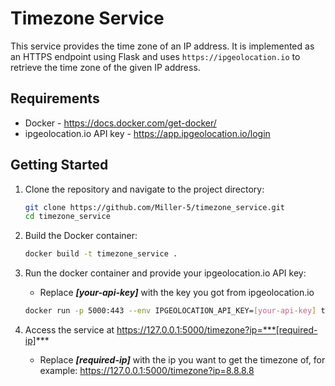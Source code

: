 # Timezone Service

This service provides the time zone of an IP address. It is implemented as an HTTPS endpoint using Flask and uses `https://ipgeolocation.io` to retrieve the time zone of the given IP address.

## Requirements
* Docker - https://docs.docker.com/get-docker/
* ipgeolocation.io API key - https://app.ipgeolocation.io/login

## Getting Started

1. Clone the repository and navigate to the project directory:
    ```bash
    git clone https://github.com/Miller-5/timezone_service.git
    cd timezone_service
    ```

2. Build the Docker container:
    ```bash
    docker build -t timezone_service .
    ```
3. Run the docker container and provide your ipgeolocation.io API key:
    * Replace ***[your-api-key]*** with the key you got from ipgeolocation.io
    ```bash
    docker run -p 5000:443 --env IPGEOLOCATION_API_KEY=[your-api-key] timezone_service
    ```
4. Access the service at https://127.0.0.1:5000/timezone?ip=***[required-ip]***
    * Replace ***[required-ip]*** with the ip you want to get the timezone of, for example:
        https://127.0.0.1:5000/timezone?ip=8.8.8.8